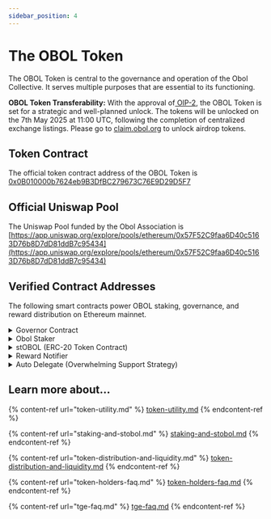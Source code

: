 ```yaml
---
sidebar_position: 4
---
```


# The OBOL Token

The OBOL Token is central to the governance and operation of the Obol Collective. It serves multiple purposes that are essential to its functioning.

**OBOL Token Transferability:** With the approval of[ OIP-2](https://community.obol.org/t/oip-2-unlock-obol-token/317/30), the OBOL Token is set for a strategic and well-planned unlock. The tokens will be unlocked on the 7th May 2025 at 11:00 UTC, following the completion of centralized exchange listings. Please go to [claim.obol.org](https://claim.obol.org) to unlock airdrop tokens.

## Token Contract

The official token contract address of the OBOL Token is [0x0B010000b7624eb9B3DfBC279673C76E9D29D5F7](https://etherscan.io/address/0x0B010000b7624eb9B3DfBC279673C76E9D29D5F7)

## Official Uniswap Pool

The Uniswap Pool funded by the Obol Association is [https://app.uniswap.org/explore/pools/ethereum/0x57F52C9faa6D40c5163D76b8D7dD81ddB7c95434](https://app.uniswap.org/explore/pools/ethereum/0x57F52C9faa6D40c5163D76b8D7dD81ddB7c95434)

## Verified Contract Addresses

The following smart contracts power OBOL staking, governance, and reward distribution on Ethereum mainnet.

<details>

<summary>Governor Contract</summary>

* **Address:** [`0xcB1622185A0c62A80494bEde05Ba95ef29Fbf85c`](https://etherscan.io/address/0xcB1622185A0c62A80494bEde05Ba95ef29Fbf85c)

- **Purpose:** Manages onchain proposal lifecycle and voting logic for Token House governance.

* **What you can find onchain:**
  * Voting thresholds
  * Quorum settings,&#x20;
  * Delay/period configs,&#x20;
  * Proposal and vote history.

</details>

<details>

<summary>Obol Staker</summary>

* **Address:** [`0x30641013934ec7625c9e73a4D63aab4201004259`](https://etherscan.io/address/0x30641013934ec7625c9e73a4D63aab4201004259)

- **Purpose:** This is the base layer of the Obol staking system. It facilitates the basic mechanics of staking, such as managing deposits, forwarding governance delegation, and streaming rewards based on earning power.

* **What you can find onchain:**
  * Total OBOL staked in the contract
  * Stake, earning power, rewards and balances on a granular, per-deposit basis
  * Current reward rate and configuration
  * Contract events (e.g. `Staked`, `Withdrawn`)
  * Interactions for staking/unstaking

</details>

<details>

<summary>stOBOL (ERC-20 Token Contract)</summary>

* **Address:** [`0x6590cBBCCbE6B83eF3774Ef1904D86A7B02c2fCC`](https://etherscan.io/address/0x6590cBBCCbE6B83eF3774Ef1904D86A7B02c2fCC)

- **Purpose:** A liquid ERC-20 representation of staked OBOL built on top of the Obol Staker. It adds features like transferability, reward auto compounding, and the ability to use a staked OBOL position in other protocols. Holders retain the ability to delegate their staked tokens to the governance delagate of their choice.

* **What you can find onchain:**
  * ERC-20 metadata (name, symbol, decimals)
  * Total supply and balances
  * Transfer history
  * Allowances / approvals
  * Voting power interface (via `getVotes` and `delegates`)
  * Event logs for delegation changes

</details>

<details>

<summary>Reward Notifier</summary>

* **Address:** [`0x384dd81047F88eE35DE75DA1149943B8e62d8802`](https://etherscan.io/address/0x384dd81047F88eE35DE75DA1149943B8e62d8802)

- **Purpose:** Manages the distribution of tokens to the staking contract so they can be streamed as rewards to stakers.

* **What you can find onchain:**
  * Current and past reward rate values
  * Administrative role settings (who can push updates)
  * Timing/config changes made through proposals
  * Events like `RewardRateUpdated`

</details>

<details>

<summary>Auto Delegate (Overwhelming Support Strategy)</summary>

* **Address:** [`0xCa28852B6Fc15EbD95b17c875D5Eb14b08579158`](https://etherscan.io/address/0xCa28852B6Fc15EbD95b17c875D5Eb14b08579158)

- **Purpose:** Implements the “Overwhelming Support” auto-delegation strategy. This contract casts votes on behalf of un-delegated or transferred stOBOL when proposals receive strong community support. This mechanism uses tokens that would otherwise not be available in governance to ensure uncontroversial proposals will meet quorum.

* **What you can find onchain:**
  * Parameters like `supportThreshold`, `subQuorumBips`, and `votingWindow`
  * Proposals voted on by the strategy
  * Vote power amounts cast
  * Event logs showing execution activity
  * Wallets or protocols interacting with auto-delegation logic

</details>

## Learn more about...&#x20;

{% content-ref url="token-utility.md" %}
[token-utility.md](token-utility.md)
{% endcontent-ref %}

{% content-ref url="staking-and-stobol.md" %}
[staking-and-stobol.md](staking-and-stobol.md)
{% endcontent-ref %}

{% content-ref url="token-distribution-and-liquidity.md" %}
[token-distribution-and-liquidity.md](token-distribution-and-liquidity.md)
{% endcontent-ref %}

{% content-ref url="token-holders-faq.md" %}
[token-holders-faq.md](token-holders-faq.md)
{% endcontent-ref %}

{% content-ref url="tge-faq.md" %}
[tge-faq.md](tge-faq.md)
{% endcontent-ref %}
